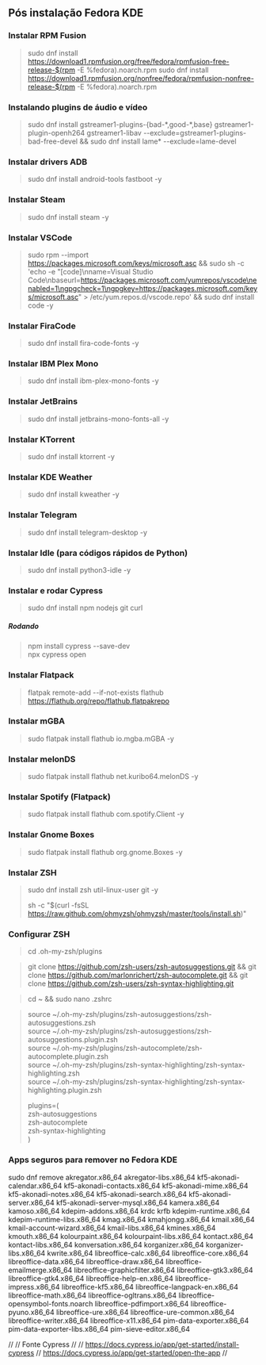 ## Pós instalação Fedora KDE

### Instalar RPM Fusion

>sudo dnf install https://download1.rpmfusion.org/free/fedora/rpmfusion-free-release-$(rpm -E %fedora).noarch.rpm sudo dnf install https://download1.rpmfusion.org/nonfree/fedora/rpmfusion-nonfree-release-$(rpm -E %fedora).noarch.rpm

### Instalando plugins de áudio e vídeo

>sudo dnf install gstreamer1-plugins-{bad-\*,good-\*,base} gstreamer1-plugin-openh264 gstreamer1-libav --exclude=gstreamer1-plugins-bad-free-devel && sudo dnf install lame\* --exclude=lame-devel

### Instalar drivers ADB

>sudo dnf install android-tools fastboot -y

### Instalar Steam

>sudo dnf install steam -y

### Instalar VSCode

>sudo rpm --import https://packages.microsoft.com/keys/microsoft.asc && sudo sh -c 'echo -e "[code]\nname=Visual Studio Code\nbaseurl=https://packages.microsoft.com/yumrepos/vscode\nenabled=1\ngpgcheck=1\ngpgkey=https://packages.microsoft.com/keys/microsoft.asc" > /etc/yum.repos.d/vscode.repo' && sudo dnf install code -y

### Instalar FiraCode

>sudo dnf install fira-code-fonts -y

### Instalar IBM Plex Mono

>sudo dnf install ibm-plex-mono-fonts -y

### Instalar JetBrains

>sudo dnf install jetbrains-mono-fonts-all -y

### Instalar KTorrent

>sudo dnf install  ktorrent -y

### Instalar KDE Weather

>sudo dnf install kweather -y

### Instalar Telegram

>sudo dnf install  telegram-desktop -y

### Instalar Idle (para códigos rápidos de Python)

>sudo dnf install python3-idle -y

### Instalar e rodar Cypress

>sudo dnf install npm nodejs git curl

##### Rodando

>npm install cypress --save-dev <br>
>npx cypress open

### Instalar Flatpack

>flatpak remote-add --if-not-exists flathub https://flathub.org/repo/flathub.flatpakrepo

### Instalar mGBA

>sudo flatpak install flathub io.mgba.mGBA -y

### Instalar melonDS

>sudo flatpak install flathub net.kuribo64.melonDS -y

### Instalar Spotify (Flatpack)

>sudo flatpak install flathub com.spotify.Client -y

### Instalar Gnome Boxes

>sudo flatpak install flathub org.gnome.Boxes -y

### Instalar ZSH

>sudo dnf install zsh util-linux-user git -y
>
>sh -c "$(curl -fsSL https://raw.github.com/ohmyzsh/ohmyzsh/master/tools/install.sh)"

### Configurar ZSH

>cd .oh-my-zsh/plugins

>git clone https://github.com/zsh-users/zsh-autosuggestions.git && git clone https://github.com/marlonrichert/zsh-autocomplete.git  && git clone https://github.com/zsh-users/zsh-syntax-highlighting.git

>cd ~ && sudo nano .zshrc

>source ~/.oh-my-zsh/plugins/zsh-autosuggestions/zsh-autosuggestions.zsh <br>
>source ~/.oh-my-zsh/plugins/zsh-autosuggestions/zsh-autosuggestions.plugin.zsh <br>
>source ~/.oh-my-zsh/plugins/zsh-autocomplete/zsh-autocomplete.plugin.zsh <br>
>source ~/.oh-my-zsh/plugins/zsh-syntax-highlighting/zsh-syntax-highlighting.zsh <br>
>source ~/.oh-my-zsh/plugins/zsh-syntax-highlighting/zsh-syntax-highlighting.plugin.zsh <br>
> 
> 
> plugins=( <br>
>    zsh-autosuggestions <br>
>    zsh-autocomplete <br>
>    zsh-syntax-highlighting <br>
>)

### Apps seguros para remover no Fedora KDE

sudo dnf remove akregator.x86_64 akregator-libs.x86_64 kf5-akonadi-calendar.x86_64 kf5-akonadi-contacts.x86_64 kf5-akonadi-mime.x86_64 kf5-akonadi-notes.x86_64 kf5-akonadi-search.x86_64 kf5-akonadi-server.x86_64 kf5-akonadi-server-mysql.x86_64  kamera.x86_64 kamoso.x86_64 kdepim-addons.x86_64 krdc krfb kdepim-runtime.x86_64 kdepim-runtime-libs.x86_64 kmag.x86_64 kmahjongg.x86_64 kmail.x86_64 kmail-account-wizard.x86_64 kmail-libs.x86_64 kmines.x86_64 kmouth.x86_64 kolourpaint.x86_64 kolourpaint-libs.x86_64 kontact.x86_64 kontact-libs.x86_64 konversation.x86_64 korganizer.x86_64 korganizer-libs.x86_64 kwrite.x86_64 libreoffice-calc.x86_64 libreoffice-core.x86_64 libreoffice-data.x86_64 libreoffice-draw.x86_64 libreoffice-emailmerge.x86_64 libreoffice-graphicfilter.x86_64 libreoffice-gtk3.x86_64 libreoffice-gtk4.x86_64 libreoffice-help-en.x86_64 libreoffice-impress.x86_64 libreoffice-kf5.x86_64 libreoffice-langpack-en.x86_64 libreoffice-math.x86_64 libreoffice-ogltrans.x86_64 libreoffice-opensymbol-fonts.noarch libreoffice-pdfimport.x86_64 libreoffice-pyuno.x86_64 libreoffice-ure.x86_64 libreoffice-ure-common.x86_64 libreoffice-writer.x86_64 libreoffice-x11.x86_64 pim-data-exporter.x86_64 pim-data-exporter-libs.x86_64 pim-sieve-editor.x86_64


//
// Fonte Cypress
//
// https://docs.cypress.io/app/get-started/install-cypress
// https://docs.cypress.io/app/get-started/open-the-app
// 
